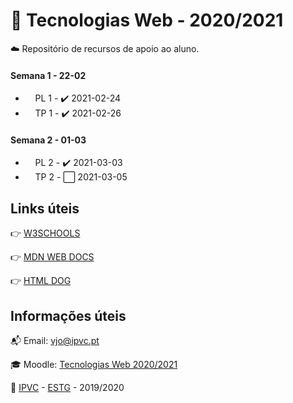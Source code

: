 # :open_file_folder: Tecnologias Web - 2020/2021

:cloud: Repositório de recursos de apoio ao aluno.

#### Semana 1 - 22-02

- &nbsp;&nbsp;&nbsp;&nbsp;PL 1 - :heavy_check_mark: 2021-02-24
- &nbsp;&nbsp;&nbsp;&nbsp;TP 1 - :heavy_check_mark: 2021-02-26

#### Semana 2 - 01-03

- &nbsp;&nbsp;&nbsp;&nbsp;PL 2 - :heavy_check_mark: 2021-03-03
- &nbsp;&nbsp;&nbsp;&nbsp;TP 2 - :white_large_square: 2021-03-05

<!--
checked  :heavy_check_mark:
unchecked- :white_large_square:

#### Semana 3 - 08-03
-	&nbsp;&nbsp;&nbsp;&nbsp;PL 3 - :white_large_square:
-	&nbsp;&nbsp;&nbsp;&nbsp;TP 3 - :white_large_square:

#### Semana 4 - 15-03
-	&nbsp;&nbsp;&nbsp;&nbsp;PL 4 - :white_large_square:
-	&nbsp;&nbsp;&nbsp;&nbsp;TP 4 - :white_large_square:

#### Semana 5 - 22-03
-	&nbsp;&nbsp;&nbsp;&nbsp;PL 5 - :white_large_square:
-	&nbsp;&nbsp;&nbsp;&nbsp;TP 5 - :white_large_square:

#### Semana 6 - 29-03
-	&nbsp;&nbsp;&nbsp;&nbsp;PL 6 - :white_large_square:
-	&nbsp;&nbsp;&nbsp;&nbsp;TP 6 - :white_large_square:

#### Semana 7 - 05-04
-	&nbsp;&nbsp;&nbsp;&nbsp;PL 7 - :white_large_square:
-	&nbsp;&nbsp;&nbsp;&nbsp;TP 7 - :white_large_square:

#### Semana 8 - 12-04
-	&nbsp;&nbsp;&nbsp;&nbsp;PL 8 - :white_large_square:
-	&nbsp;&nbsp;&nbsp;&nbsp;TP 8 - :white_large_square:

#### Semana 9 - 19-04
-	&nbsp;&nbsp;&nbsp;&nbsp;PL 9 - :white_large_square:
-	&nbsp;&nbsp;&nbsp;&nbsp;TP 9 - :white_large_square:
-->

## Links úteis

:point_right: [W3SCHOOLS](https://www.w3schools.com/)

:point_right: [MDN WEB DOCS](https://developer.mozilla.org/en-US/)

:point_right: [HTML DOG](https://www.htmldog.com/)

## Informações úteis

:mailbox_with_mail: Email: vjo@ipvc.pt

:mortar_board: Moodle: [Tecnologias Web 2020/2021](https://elearning.ipvc.pt/ipvc2020/course/view.php?id=1626)

:school: [IPVC](http://www.ipvc.pt/) - [ESTG](http://portal.ipvc.pt/portal/page/portal/estg) - 2019/2020
